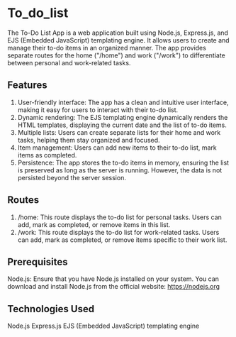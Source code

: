 # To_do_list
The To-Do List App is a web application built using Node.js, Express.js, and EJS (Embedded JavaScript) templating engine. It allows users to create and manage their to-do items in an organized manner. The app provides separate routes for the home ("/home") and work ("/work") to differentiate between personal and work-related tasks.
## Features
1. User-friendly interface: The app has a clean and intuitive user interface, making it easy for users to interact with their to-do list.
2. Dynamic rendering: The EJS templating engine dynamically renders the HTML templates, displaying the current date and the list of to-do items.
3. Multiple lists: Users can create separate lists for their home and work tasks, helping them stay organized and focused.
4. Item management: Users can add new items to their to-do list, mark items as completed.
5. Persistence: The app stores the to-do items in memory, ensuring the list is preserved as long as the server is running. However, the data is not persisted beyond the server session.
## Routes
1. /home: This route displays the to-do list for personal tasks. Users can add, mark as completed, or remove items in this list.
2. /work: This route displays the to-do list for work-related tasks. Users can add, mark as completed, or remove items specific to their work list.
## Prerequisites
Node.js: Ensure that you have Node.js installed on your system. You can download and install Node.js from the official website: https://nodejs.org
## Technologies Used
Node.js
Express.js
EJS (Embedded JavaScript) templating engine
